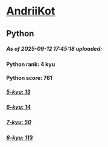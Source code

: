 # [AndriiKot](https://www.codewars.com/users/AndriiKot) 
## Python

##### As of 2025-09-12 17:45:18 uploaded:

#### Python rank: 4 kyu

#### Python score: 761

##### [5-kyu: 13](https://github.com/AndriiKot/Python__CodeWars/tree/main/kyu-5)

##### [6-kyu: 14](https://github.com/AndriiKot/Python__CodeWars/tree/main/kyu-6)

##### [7-kyu: 50](https://github.com/AndriiKot/Python__CodeWars/tree/main/kyu-7)

##### [8-kyu: 113](https://github.com/AndriiKot/Python__CodeWars/tree/main/kyu-8)

